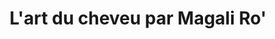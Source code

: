 ---
title: "L'art du cheveu par Magali Ro'"
url: /bois-de-cene/lart-du-cheveu-par-magali-ro/
shop: coiffeur
---